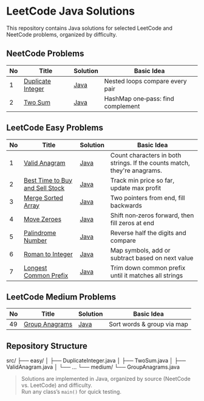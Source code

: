 # LeetCode Java Solutions

This repository contains Java solutions for selected LeetCode and NeetCode problems, organized by difficulty.

## NeetCode Problems

| No  | Title                                           | Solution                                      | Basic Idea                 |
| --- | ----------------------------------------------- | --------------------------------------------- | -------------------------- |
| 1   | [Duplicate Integer](https://neetcode.io/problems/duplicate-integer)  | [Java](src/easy/DuplicateInteger.java)        | Nested loops compare every pair  |
| 2   | [Two Sum](https://neetcode.io/problems/two-integer-sum)              | [Java](src/easy/TwoSum.java)                  | 	HashMap one‑pass: find complement         |

## LeetCode Easy Problems

| No  | Title                                                                 | Solution                              | Basic Idea                     |
| --- | --------------------------------------------------------------------- | ------------------------------------- | ------------------------------ |
| 1   | [Valid Anagram](https://leetcode.com/problems/valid-anagram/)         | [Java](src/easy/ValidAnagram.java)    | Count characters in both strings. If the counts match, they're anagrams.  |
| 2   | [Best Time to Buy and Sell Stock](https://leetcode.com/problems/best-time-to-buy-and-sell-stock/) | [Java](src/easy/MaxProfit.java)       | Track min price so far, update max profit   |
| 3   | [Merge Sorted Array](https://leetcode.com/problems/merge-sorted-array/) | [Java](src/easy/MergeSortedArray.java)| Two pointers from end, fill backwards          |
| 4   | [Move Zeroes](https://leetcode.com/problems/move-zeroes/)             | [Java](src/easy/MoveZeroes.java)      | Shift non‑zeros forward, then fill zeros at end             |
| 5   | [Palindrome Number](https://leetcode.com/problems/palindrome-number/) | [Java](src/easy/PalindromeNumber.java)| Reverse half the digits and compare        |
| 6   | [Roman to Integer](https://leetcode.com/problems/roman-to-integer/)   | [Java](src/easy/RomanToInteger.java)  | Map symbols, add or subtract based on next value           |
| 7   | [Longest Common Prefix](https://leetcode.com/problems/longest-common-prefix/) | [Java](src/easy/LongestCommonPrefix.java) | Trim down common prefix until it matches all strings |

## LeetCode Medium Problems

| No  | Title                                                    | Solution                                | Basic Idea                          |
| --- | -------------------------------------------------------- | --------------------------------------- | ------------------------------------- |
| 49  | [Group Anagrams](https://leetcode.com/problems/group-anagrams/) | [Java](src/medium/GroupAnagrams.java)   | Sort words & group via map          |

## Repository Structure

src/
├── easy/
│ ├── DuplicateInteger.java
│ ├── TwoSum.java
│ ├── ValidAnagram.java
│ └── …
└── medium/
└── GroupAnagrams.java

> Solutions are implemented in Java, organized by source (NeetCode vs. LeetCode) and difficulty.  
> Run any class’s `main()` for quick testing.